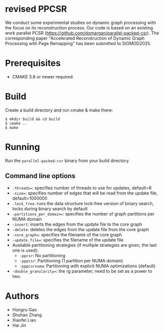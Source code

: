 # revised PPCSR
We conduct some experimental studies on dynamic graph processing with the focus on its reconstruction process. Our code is based on an existing work parallel PCSR (https://github.com/domargan/parallel-packed-csr). The corresponding paper "Accelerated Reconstruction of Dynamic Graph Processing with Page Remapping" has been submitted to SIGMOD2025.

# Prerequisites
* CMAKE 3.8 or newer required.

# Build
Create a build directory and run cmake & make there:
```
$ mkdir build && cd build
$ cmake ..
$ make
```
# Running
Run the `parallel-packed-csr` binary from your build directory.

## Command line options
* `-threads=`: specifies number of threads to use for updates, default=8
* `-size=`: specifies number of edges that will be read from the update file, default=1000000
* `-lock_free`: runs the data structure lock-free version of binary search, locks during binary search by default
* `-partitions_per_domain=`: specifies the number of graph partitions per NUMA domain
* `-insert`: inserts the edges from the update file to the core graph
* `-delete`: deletes the edges from the update file from the core graph
* `-core_graph=`: specifies the filename of the core graph
* `-update_file=`: specifies the filename of the update file
* Available partitioning strategies (if multiple strategies are given, the last one is used):
  * `-ppcsr`: No partitioning
  * `-pppcsr`: Partitioning (1 partition per NUMA domain)
  * `-pppcsrnuma`: Partitioning with explicit NUMA optimizations (default)
* `-double_granularity=`: the rg parameter, need to be set as a power to two.

# Authors
* Hongru Gao
* Shuhao Zhang 
* Xiaofei Liao
* Hai Jin

